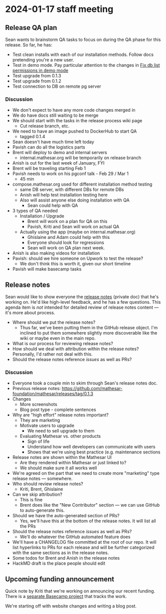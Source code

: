 # 2024-01-17 staff meeting

## Release QA plan

Sean wants to brainstorm QA tasks to focus on during the QA phase for this release. So far, he has:

- Test clean installs with each of our installation methods. Follow docs pretending you're a new user.
- Test in demo mode. Pay particular attention to the changes in [Fix db list permissions in demo mode](https://github.com/mathesar-foundation/mathesar/pull/3129)
- Test upgrade from 0.1.3
- Test upgrade from 0.1.2
- Test connection to DB on remote pg server

### Discussion

- We don't expect to have any more code changes merged in
- We do have docs still waiting to be merge
- We should start with the tasks in the release process wiki page
    - Cut release branch, etc.
- We need to have an image pushed to DockerHub to start QA
    - tagged 0.1.4
- Sean doesn't have much time left today
- Pavish can do all the logistics parts
- Brent will deploy to demo and internal servers
    - internal.mathesar.org will be temporarily on release branch
- Anish is out for the last week of January, FYI
- Brent will be traveling starting Feb 1
- Pavish needs to work on his pgconf talk - Feb 29 / Mar 1
    - 45 min
- compose.mathesar.org used for different installation method testing
    - same DB server, with different DBs for remote DBs
    - Anish will help test installation testing here
    - Also will assist anyone else doing installation with QA
        - Sean could help with QA
- 3 types of QA needed
    - Installation / Upgrade
        - Brent will work on a plan for QA on this
        - Pavish, Kriti and Sean will work on actual QA
    - Actually using the app (maybe on internal.mathesar.org)
        - Ghislaine and Adam could help with this
        - Everyone should look for regressions
        - Sean will work on QA plan next week.
- Anish is also making videos for installation
- Pavish: should we hire someone on Upwork to test the release?
    - We don't think this is worth it, given our short timeline
- Pavish will make basecamp tasks

## Release notes

Sean would like to show everyone the [release notes](https://hackmd.io/1_GFzwjCQ_-JbuORmir_9Q?edit) (private doc) that he's working on. He'd like high-level feedback, and he has a few questions. This agenda item is _not_ intended for detailed review of release notes content — it's more about process.

- Where should we put the release notes?
    - Thus far, we've been putting them in the GitHub release object. I'm inclined to put them somewhere slightly more discoverable like the wiki or maybe even in the main repo.
- What is our process for reviewing release notes?
- How should we deal with attribution within the release notes? Personally, I'd rather not deal with this.
- Should the release notes reference _issues_ as well as PRs?

### Discussion

- Everyone took a couple min to skim through Sean's release notes doc.
- Previous release notes: https://github.com/mathesar-foundation/mathesar/releases/tag/0.1.3
- Changes
    - More screenshots
    - Blog post type - complete sentences
- Why are "high effort" release notes important?
    - They are marketing
    - Motivate users to upgrade
        - We need to sell upgrade to them
    - Evaluating Mathesar vs. other products
        - Sign of life
        - Understand how well developers can communicate with users
        - Shows that we're using best practice (e.g. maintenance sections
- Release notes are shown within the Mathesar UI
    - Are they rendered within Mathesar or just linked to?
    - We should make sure it all works well
- We're agreed on the part that we need to create more "marketing" type release notes — somewhere.
- Who should review release notes?
    - Kriti, Brent, Ghislaine
- Can we skip attribution?
    - This is fine
    - Brent does like the "New Contributor" section — we can use GitHub to auto-generate this.
- Should we have the auto-generated section of PRs?
    - Yes, we'll have this at the bottom of the release notes. It will list all the PRs
- Should the release notes reference _issues_ as well as PRs?
    - We'll do whatever the GitHub automated feature does
- We'll have a CHANGELOG file committed at the root of our repo. It will list hyperlinks to PRs for each release and will be further categorized with the same sections as in the release notes.
- Some todos for Brent and Anish in the release notes
- HackMD draft is the place people should edit

## Upcoming funding announcement
Quick note by Kriti that we're working on announcing our recent funding. There is a [separate Basecamp project]( https://3.basecamp.com/5718119/buckets/35366254/todosets/6806782737) that tracks the work.

We're starting off with website changes and writing a blog post.
